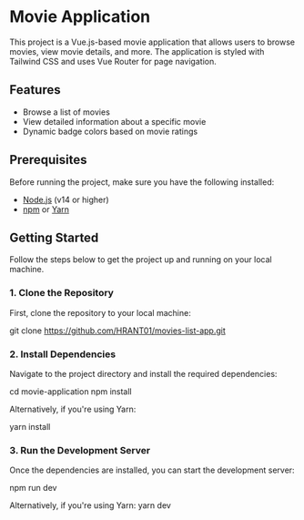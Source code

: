 # Movie Application

This project is a Vue.js-based movie application that allows users to browse movies, view movie details, and more. The application is styled with Tailwind CSS and uses Vue Router for page navigation.

## Features

- Browse a list of movies
- View detailed information about a specific movie
- Dynamic badge colors based on movie ratings

## Prerequisites

Before running the project, make sure you have the following installed:

- [Node.js](https://nodejs.org/) (v14 or higher)
- [npm](https://www.npmjs.com/) or [Yarn](https://yarnpkg.com/)

## Getting Started

Follow the steps below to get the project up and running on your local machine.

### 1. Clone the Repository

First, clone the repository to your local machine:

git clone https://github.com/HRANT01/movies-list-app.git

### 2. Install Dependencies

Navigate to the project directory and install the required dependencies:

cd movie-application
npm install

Alternatively, if you're using Yarn:

yarn install

### 3. Run the Development Server

Once the dependencies are installed, you can start the development server:

npm run dev

Alternatively, if you're using Yarn:
yarn dev
